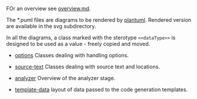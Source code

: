 FOr an overview see [overview.md](overview.md).

The \*.puml files are diagrams to be rendered by
[plantuml](http://plantuml.com/index). Rendered version are available in the
svg subdirectory.

In all the diagrams, a class marked with the sterotype `<<dataType>>` is designed
to be used as a value - freely copied and moved.

- [options](options.md)
  Classes dealing with handling options.

- [source-text](source-text.md)
  Classes dealing with source text and locations.

- [analyzer](analyzer.md)
  Overview of the analyzer stage.

- [template-data](template_data.md)
  layout of data passed to the code generation templates.
